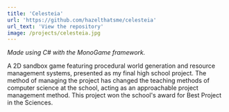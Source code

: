 ```yaml
---
title: 'Celesteia'
url: 'https://github.com/hazelthatsme/celesteia'
url_text: 'View the repository'
image: /projects/celesteia.jpg
---
```

_Made using C# with the MonoGame framework._

A 2D sandbox game featuring procedural world generation and resource management systems, presented as my final high school project. The method of managing the project has changed the teaching methods of computer science at the school, acting as an approachable project management method. This project won the school's award for Best Project in the Sciences.